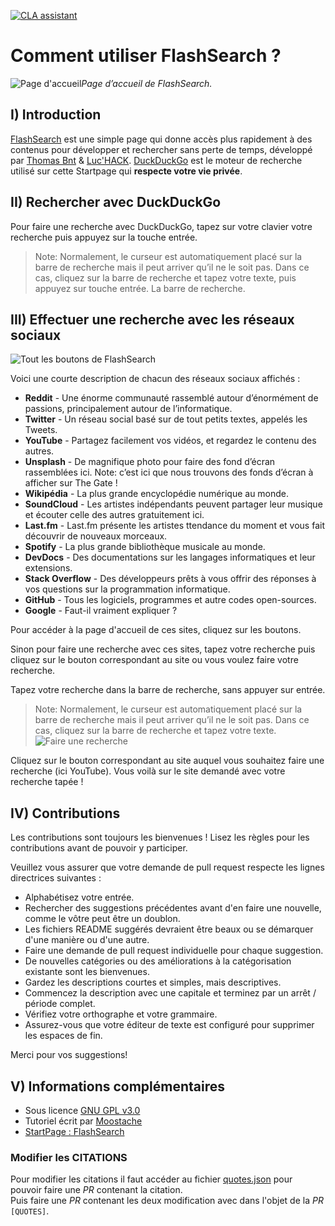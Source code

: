 [![CLA assistant](https://cla-assistant.io/readme/badge/IslandGAMEgrp/search.islandgame.fr)](https://cla-assistant.io/IslandGAMEgrp/search.islandgame.fr)

# Comment utiliser FlashSearch ?
![Page d'accueil](https://cdn.discordapp.com/attachments/195853124991188993/434495743399559188/Screenshot-2018-4-14_The_Gate.png)_Page d’accueil de FlashSearch._

 ## I) Introduction

 [FlashSearch](https://islandgame.fr/search/) est une simple page qui donne accès plus rapidement à des contenus pour développer et rechercher sans perte de temps, développé par [Thomas Bnt](https://github.com/thomasbnt) & [Luc'HACK](https://github.com/lucas-luchack). [DuckDuckGo](https://duckduckgo.com) est le moteur de recherche utilisé sur cette Startpage qui **respecte votre vie privée**.

 ## II) Rechercher avec DuckDuckGo

 Pour faire une recherche avec DuckDuckGo, tapez sur votre clavier votre recherche puis appuyez sur la touche entrée.

 > Note: Normalement, le curseur est automatiquement placé sur la barre de recherche mais il peut arriver qu’il ne le soit pas. Dans ce cas, cliquez sur la barre de recherche et tapez votre texte, puis appuyez sur touche entrée.
 La barre de recherche.

 ## III) Effectuer une recherche avec les réseaux sociaux

 ![Tout les boutons de FlashSearch](https://media.discordapp.net/attachments/195853124991188993/434498362092290054/Capture_du_2018-04-14_01-41-08.png)


 Voici une courte description de chacun des réseaux sociaux affichés :

  - **Reddit** - Une énorme communauté rassemblé autour d’énormément de passions, principalement autour de l’informatique.
 - **Twitter** - Un réseau social basé sur de tout petits textes, appelés les Tweets.
 - **YouTube** - Partagez facilement vos vidéos, et regardez le contenu des autres.
 - **Unsplash** - De magnifique photo pour faire des fond d’écran rassemblées ici. Note: c’est ici que nous trouvons des fonds d’écran à afficher sur The Gate !
 - **Wikipédia** - La plus grande encyclopédie numérique au monde.
 - **SoundCloud** - Les artistes indépendants peuvent partager leur musique et écouter celle des autres gratuitement ici.
 - **Last.fm** - Last.fm présente les artistes ttendance du moment et vous fait découvrir de nouveaux morceaux.
 - **Spotify** - La plus grande bibliothèque musicale au monde.
 - **DevDocs** - Des documentations sur les langages informatiques et leur extensions.
 - **Stack Overflow** - Des développeurs prêts à vous offrir des réponses à vos questions sur la programmation informatique.
 - **GitHub** - Tous les logiciels, programmes et autre codes open-sources.
 - **Google** - Faut-il vraiment expliquer ?

 Pour accéder à la page d'accueil de ces sites, cliquez sur les boutons.

 Sinon pour faire une recherche avec ces sites, tapez votre recherche puis cliquez sur le bouton correspondant au site ou vous voulez faire votre recherche.

 Tapez votre recherche dans la barre de recherche, sans appuyer sur entrée.

 > Note: Normalement, le curseur est automatiquement placé sur la barre de recherche mais il peut arriver qu’il ne le soit pas. Dans ce cas, cliquez sur la barre de recherche et tapez votre texte.
 ![Faire une recherche ](https://cdn.discordapp.com/attachments/195853124991188993/434503941057806336/wxcvbn.gif)

 Cliquez sur le bouton correspondant au site auquel vous souhaitez faire une recherche (ici YouTube).
Vous voilà sur le site demandé avec votre recherche tapée !


 ## IV) Contributions

 Les contributions sont toujours les bienvenues ! Lisez les règles pour les contributions avant de pouvoir y participer.


 Veuillez vous assurer que votre demande de pull request respecte les lignes directrices suivantes :

- Alphabétisez votre entrée.
- Rechercher des suggestions précédentes avant d'en faire une nouvelle, comme le vôtre peut être un doublon.
- Les fichiers README suggérés devraient être beaux ou se démarquer d'une manière ou d'une autre.
- Faire une demande de pull request individuelle pour chaque suggestion.
- De nouvelles catégories ou des améliorations à la catégorisation existante sont les bienvenues.
- Gardez les descriptions courtes et simples, mais descriptives.
- Commencez la description avec une capitale et terminez par un arrêt / période complet.
- Vérifiez votre orthographe et votre grammaire.
- Assurez-vous que votre éditeur de texte est configuré pour supprimer les espaces de fin.

 Merci pour vos suggestions!


 ## V) Informations complémentaires

- Sous licence [GNU GPL v3.0](LICENSE)
- Tutoriel écrit par [Moostache](https://github.com/eldiegomoustachu)
- [StartPage : FlashSearch](https://islandgame.fr/search)

### Modifier les CITATIONS

Pour modifier les citations il faut accéder au fichier [quotes.json](https://github.com/IslandGAMEgrp/search.islandgame.fr/blob/master/quotes.json) pour pouvoir faire une *PR* contenant la citation.<br>
Puis faire une *PR* contenant les deux modification avec dans l'objet de la *PR* `[QUOTES]`.
